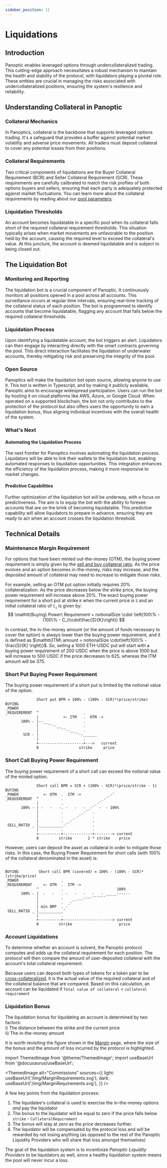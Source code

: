 ```yaml
---
sidebar_position: 11
---
```


# Liquidations

## Introduction
Panoptic enables leveraged options through undercollateralized trading. This cutting-edge approach necessitates a robust mechanism to maintain the health and stability of the protocol, with liquidators playing a pivotal role. These entities are crucial in managing the risks associated with undercollateralized positions, ensuring the system's resilience and reliability.

## Understanding Collateral in Panoptic

### Collateral Mechanics
In Panoptics, collateral is the backbone that supports leveraged options trading. It's a safeguard that provides a buffer against potential market volatility and adverse price movements. All traders must deposit collateral to cover any potential losses from their positions.

### Collateral Requirements
Two critical components of liquidations are the Buyer Collateral Requirement (BCR) and Seller Collateral Requirement (SCR). These requirements are carefully calibrated to match the risk profiles of both options buyers and sellers, ensuring that each party is adequately protected against market fluctuations. You can learn more about the collateral requirements by reading about our [pool parameters](https://panoptic.xyz/blog/gated-launch-parameters#collateral-requirements).

### Liquidation Thresholds
An account becomes liquidatable in a specific pool when its collateral falls short of the required collateral requirement thresholds. This situation typically arises when market movements are unfavorable to the position held by the account, causing the required level to exceed the collateral's value. At this juncture, the account is deemed liquidatable and is subject to being closed out.

## The Liquidation Bot

### Monitoring and Reporting
The liquidation bot is a crucial component of Panoptic. It continuously monitors all positions opened in a pool across all accounts. This surveillance occurs at regular time intervals, ensuring real-time tracking of the collateral status of each position. The bot is programmed to identify accounts that become liquidatable, flagging any account that falls below the required collateral thresholds.

### Liquidation Process
Upon identifying a liquidatable account, the bot triggers an alert. Liquidators can then engage by interacting directly with the smart contracts governing the pool. This direct interaction facilitates the liquidation of underwater accounts, thereby mitigating risk and preserving the integrity of the pool.

### Open Source
Panoptics will make the liquidation bot open source, allowing anyone to use it. This bot is written in Typescript, and by making it publicly available, Panoptic aims to encourage widespread participation. Users can run the bot by hosting it on cloud platforms like AWS, Azure, or Google Cloud. When operated on a supported blockchain, the bot not only contributes to the protection of the protocol but also offers users the opportunity to earn a liquidation bonus, thus aligning individual incentives with the overall health of the system.

### What's Next

#### Automating the Liquidation Process
The next frontier for Panoptics involves automating the liquidation process. Liquidators will be able to link their wallets to the liquidation bot, enabling automated responses to liquidation opportunities. This integration enhances the efficiency of the liquidation process, making it more responsive to market changes.

#### Predictive Capabilities
Further optimization of the liquidation bot will be underway, with a focus on predictiveness. The aim is to equip the bot with the ability to foresee accounts that are on the brink of becoming liquidatable. This predictive capability will allow liquidators to prepare in advance, ensuring they are ready to act when an account crosses the liquidation threshold.

## Technical Details

### Maintenance Margin Requirement
For options that have been minted out-the-money (OTM), the buying power requirement is simply given by the [sell and buy collateral ratio](/docs/panoptic-protocol/buying-power#buying-power-requirement-buying-options).
As the price evolves and an option becomes in-the-money, risks may increase, and the deposited amount of collateral may need to increase to mitigate those risks.

For example, selling an OTM put option initially requires 20% collateralization.
As the price decreases below the strike price, the buying power requirement will increase above 20%.
The exact buying power requirement for a short put at strike $\mathtt{K}$ when the current price is $\mathtt{S}$ and an initial collateral ratio of $\mathtt{C_i}$ is given by:
$$
\mathtt{Buying\ Power\ Requirement = notionalSize \cdot \left(100\% - (100\% - C_i)\cdot\frac{S}{K}\right)}
$$

In contrast, the in-the-money amount (or the amount of funds necessary to cover the option) is always lower than the buying power requirement, and it is defined as $\mathtt{ITM\ amount = notionalSize \cdot\left(100\% - \frac{S}{K} \right)}$.
So, selling a 1000 ETH-USDC put will start with a buying power requirement of 200 USDC when the price is above 1000 but will increase to 500 USDC if the price decreases to 625, whereas the ITM amount will be 375.


### Short Put Buying Power Requirement

The buying power requirement of a short put is limited by the notional value of the option.

```solidity
              Short put BPR = 100% - (100% - SCR)*(price/strike)
BUYING        
_POWER                       
_REQUIREMENT  ^                    .
              |           <- ITM   .  OTM ->
       100% - |--__                .         
              |    ¯¯--__          .
              |          ¯¯--__    .     
        SCR - |                ¯¯--______ 
              |                    .
              +--------------------+--->   current
              0                  strike     price

```

### Short Call Buying Power Requirement

The buying power requirement of a short call can exceed the notional value of the minted option.

```solidity
              Short call BPR = SCR + (100% - SCR)*(price/strike - 1) 
BUYING                                           
_POWER           <- OTM  .  ITM ->            _-¯
_REQUIREMENT  ^          .                 _-¯
              |          .              _-¯
       100% - | -   -   -. -   -   - _-¯  -  - 100%
              |          .        _-¯  .
              |          .     _-¯     .   
              |          .  _-¯        . 
 SELL_RATIO _ |___________-¯           .
              |          .             .
              +----------+-------------+--------> current
              0         strike       2 * strike    price

```



However, users can deposit the asset as collateral in order to mitigate those risks.
In this case, the Buying Power Requirement for short calls (with 100% of the collateral denominated in the asset) is:
```solidity

BUYING         Short call BPR (covered) = 100% - (100% - SCR)*(strike/price) 
_POWER                   .
_REQUIREMENT     <- OTM  .  ITM ->
              ^          .                        100%
       100% - |  -   -   . -   -   -   -   - _____------ 
              |          .      ___----¯¯¯¯¯¯
              |          .  _-¯¯
              | min BRP  . -     
 SELL_RATIO _ |___________¯
              |          .
              +----------+----------------------> current
              0         strike                     price

```

### Account Liquidations 

To determine whether an account is solvent, the Panoptic protocol computes and adds up the collateral requirement for each position. 
The protocol will then compare the amount of user-deposited collateral with the account's total collateral requirement.

Because users can deposit both types of tokens for a token pair to be [cross-collateralized](docs/panoptic-protocol/collateral#cross-collateralization), it is the actual value of the required collateral and of the collateral balance that are compared.
Based on this calculation, an account can be liquidated if `Total value of collateral` < `collateral requirement`


### Liquidation Bonus

The liquidation bonus for liquidating an account is determined by two factors:  
i) The distance between the strike and the current price  
ii) The in-the-money amount 

It is worth revisiting the figure shown in the [Margin](/docs/panoptic-protocol/margin) page, where the size of the bonus and the amount of loss incurred by the protocol is highlighted.

import ThemedImage from '@theme/ThemedImage';
import useBaseUrl from '@docusaurus/useBaseUrl';


<ThemedImage
  alt="Commissions"
  sources={{
    light: useBaseUrl('/img/MarginRequirements.svg'),
    dark: useBaseUrl('/img/MarginRequirements.svg'),
  }}
/>

A few key points from the liquidation process:

1. The liquidatee's collateral is used to exercise the in-the-money options *and* pay the liquidator
2. The bonus to the liquidator will be equal to zero if the price falls below `strike` - `CollateralRequirement`
3. The bonus will stay at zero as the price decreases further.
4. The liquidator will be compensated by the protocol loss and will be rewarded by not losing anything (as opposed to the rest of the Panoptic Liquidity Providers who will share that loss amongst themselves)

The goal of the liquidation system is to incentivize *Panoptic Liquidity Providers* to be liquidators as well, since a healthy liquidation system means the pool will never incur a loss.
